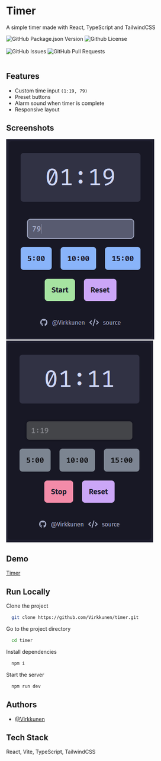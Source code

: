 
# Timer

A simple timer made with React, TypeScript and TailwindCSS

<img alt="GitHub Package.json Version" src="https://img.shields.io/github/package-json/v/virkkunen/timer" />
<img alt="Github License" src="https://img.shields.io/github/license/virkkunen/timer" />
<br><br>
<img alt="GitHub Issues" src="https://img.shields.io/github/issues/virkkunen/timer" />
<img alt="GitHub Pull Requests" src="https://img.shields.io/github/issues-pr/virkkunen/timer" />
<br><br>

## Features

- Custom time input `(1:19, 79)`
- Preset buttons 
- Alarm sound when timer is complete
- Responsive layout


## Screenshots

![Preview 01](./assets/prev01.png)
![Preview 02](./assets/prev02.png)


## Demo

[Timer](https://vrkknn.net/timer)


## Run Locally

Clone the project

```bash
  git clone https://github.com/Virkkunen/timer.git
```

Go to the project directory

```bash
  cd timer
```

Install dependencies

```bash
  npm i
```

Start the server

```bash
  npm run dev
```


## Authors

- [@Virkkunen](https://www.github.com/Virkkunen)


## Tech Stack

React, Vite, TypeScript, TailwindCSS